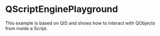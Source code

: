 
# QScriptEnginePlayground

This example is based on Qt5 and shows how to interact with QObjects from inside
a Script.


